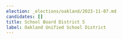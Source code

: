 ```yaml
---
election: _elections/oakland/2023-11-07.md
candidates: []
title: School Board District 5
label: Oakland Unified School District
---
```

